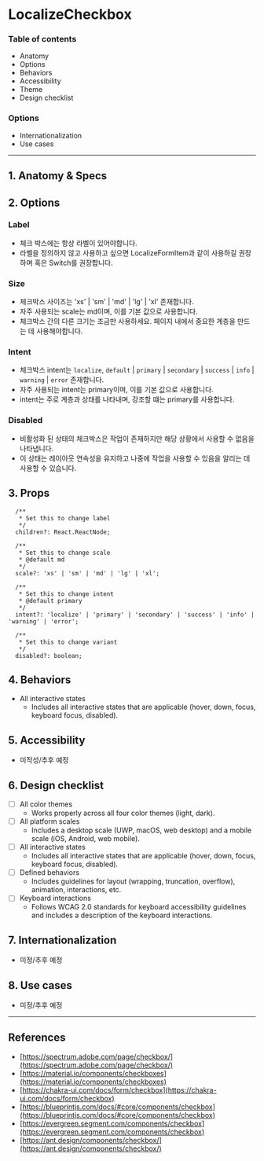 # LocalizeCheckbox

### Table of contents

- Anatomy
- Options
- Behaviors
- Accessibility
- Theme
- Design checklist

### Options

- Internationalization
- Use cases

---

## 1. Anatomy & Specs

## 2. Options

### Label

- 체크 박스에는 항상 라벨이 있어야합니다.
- 라벨을 정의하지 않고 사용하고 싶으면 LocalizeFormItem과 같이 사용하길 권장하며 혹은 Switch를 권장합니다.

### Size

- 체크박스 사이즈는 'xs' | 'sm' | 'md' | 'lg' | 'xl' 존재합니다.
- 자주 사용되는 scale는 md이며, 이를 기본 값으로 사용합니다.
- 체크박스 간의 다른 크기는 조금만 사용하세요. 페이지 내에서 중요한 계층을 만드는 데 사용해야합니다.

### Intent

- 체크박스 intent는 `localize`, `default` | `primary` | `secondary` | `success` | `info` | `warning` | `error` 존재합니다.
- 자주 사용되는 intent는 primary이며, 이를 기본 값으로 사용합니다.
- intent는 주로 계층과 상태를 나타내며, 강조할 떄는 primary를 사용합니다.

### Disabled

- 비활성화 된 상태의 체크박스은 작업이 존재하지만 해당 상황에서 사용할 수 없음을 나타냅니다.
- 이 상태는 레이아웃 연속성을 유지하고 나중에 작업을 사용할 수 있음을 알리는 데 사용할 수 있습니다.

## 3. Props

```tsx
  /**
   * Set this to change label
   */
  children?: React.ReactNode;

  /**
   * Set this to change scale
   * @default md
   */
  scale?: 'xs' | 'sm' | 'md' | 'lg' | 'xl';

  /**
   * Set this to change intent
   * @default primary
   */
  intent?: 'localize' | 'primary' | 'secondary' | 'success' | 'info' | 'warning' | 'error';

  /**
   * Set this to change variant
   */
  disabled?: boolean;
```

## 4. Behaviors

- All interactive states
  - Includes all interactive states that are applicable (hover, down, focus, keyboard focus, disabled).

## 5. Accessibility

- 미작성/추후 예정

## 6. Design checklist

- [ ] All color themes
  - Works properly across all four color themes (light, dark).
- [ ] All platform scales
  - Includes a desktop scale (UWP, macOS, web desktop) and a mobile scale (iOS, Android, web mobile).
- [ ] All interactive states
  - Includes all interactive states that are applicable (hover, down, focus, keyboard focus, disabled).
- [ ] Defined behaviors
  - Includes guidelines for layout (wrapping, truncation, overflow), animation, interactions, etc.
- [ ] Keyboard interactions
  - Follows WCAG 2.0 standards for keyboard accessibility guidelines and includes a description of the keyboard interactions.

## 7. Internationalization

- 미정/추후 예정

## 8. Use cases

- 미정/추후 예정

---

## References

- [https://spectrum.adobe.com/page/checkbox/](https://spectrum.adobe.com/page/checkbox/)
- [https://material.io/components/checkboxes](https://material.io/components/checkboxes)
- [https://chakra-ui.com/docs/form/checkbox](https://chakra-ui.com/docs/form/checkbox)
- [https://blueprintjs.com/docs/#core/components/checkbox](https://blueprintjs.com/docs/#core/components/checkbox)
- [https://evergreen.segment.com/components/checkbox](https://evergreen.segment.com/components/checkbox)
- [https://ant.design/components/checkbox/](https://ant.design/components/checkbox/)

